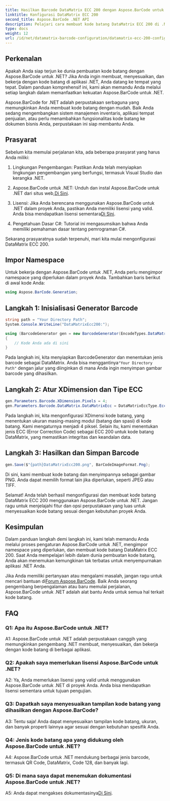 ```yaml
---
title: Hasilkan Barcode DataMatrix ECC 200 dengan Aspose.BarCode untuk .NET
linktitle: Konfigurasi DataMatrix ECC 200
second_title: Aspose.BarCode .NET API
description: Pelajari cara membuat kode batang DataMatrix ECC 200 di .NET menggunakan Aspose.BarCode. Sederhanakan operasi dengan pembuatan kode batang yang efisien.
type: docs
weight: 12
url: /id/net/datamatrix-barcode-configuration/datamatrix-ecc-200-configuration/
---
```

## Perkenalan

Apakah Anda siap terjun ke dunia pembuatan kode batang dengan Aspose.BarCode untuk .NET? Jika Anda ingin membuat, menyesuaikan, dan bekerja dengan kode batang di aplikasi .NET, Anda datang ke tempat yang tepat. Dalam panduan komprehensif ini, kami akan memandu Anda melalui setiap langkah dalam memanfaatkan kekuatan Aspose.BarCode untuk .NET.

Aspose.BarCode for .NET adalah perpustakaan serbaguna yang memungkinkan Anda membuat kode batang dengan mudah. Baik Anda sedang mengembangkan sistem manajemen inventaris, aplikasi tempat penjualan, atau perlu menambahkan fungsionalitas kode batang ke dokumen bisnis Anda, perpustakaan ini siap membantu Anda.

## Prasyarat

Sebelum kita memulai perjalanan kita, ada beberapa prasyarat yang harus Anda miliki:

1. Lingkungan Pengembangan: Pastikan Anda telah menyiapkan lingkungan pengembangan yang berfungsi, termasuk Visual Studio dan kerangka .NET.

2.  Aspose.BarCode untuk .NET: Unduh dan instal Aspose.BarCode untuk .NET dari situs web,[Di Sini](https://releases.aspose.com/barcode/net/).

3.  Lisensi: Jika Anda berencana menggunakan Aspose.BarCode untuk .NET dalam proyek Anda, pastikan Anda memiliki lisensi yang valid. Anda bisa mendapatkan lisensi sementara[Di Sini](https://purchase.aspose.com/temporary-license/).

4. Pengetahuan Dasar C#: Tutorial ini mengasumsikan bahwa Anda memiliki pemahaman dasar tentang pemrograman C#.

Sekarang prasyaratnya sudah terpenuhi, mari kita mulai mengonfigurasi DataMatrix ECC 200.

## Impor Namespace

Untuk bekerja dengan Aspose.BarCode untuk .NET, Anda perlu mengimpor namespace yang diperlukan dalam proyek Anda. Tambahkan baris berikut di awal kode Anda:

```csharp
using Aspose.BarCode.Generation;
```

## Langkah 1: Inisialisasi Generator Barcode

```csharp
string path = "Your Directory Path";
System.Console.WriteLine("DataMatrixEcc200:");

using (BarcodeGenerator gen = new BarcodeGenerator(EncodeTypes.DataMatrix, "Åspóse.Barcóde©"))
{
    // Kode Anda ada di sini
}
```

 Pada langkah ini, kita menyiapkan BarcodeGenerator dan menentukan jenis barcode sebagai DataMatrix. Anda bisa menggantinya`"Your Directory Path"` dengan jalur yang diinginkan di mana Anda ingin menyimpan gambar barcode yang dihasilkan.

## Langkah 2: Atur XDimension dan Tipe ECC

```csharp
gen.Parameters.Barcode.XDimension.Pixels = 4;
gen.Parameters.Barcode.DataMatrix.DataMatrixEcc = DataMatrixEccType.Ecc200;
```

Pada langkah ini, kita mengonfigurasi XDimensi kode batang, yang menentukan ukuran masing-masing modul (batang dan spasi) di kode batang. Kami mengaturnya menjadi 4 piksel. Selain itu, kami menentukan jenis ECC (Error Correction Code) sebagai ECC 200 untuk kode batang DataMatrix, yang memastikan integritas dan keandalan data.

## Langkah 3: Hasilkan dan Simpan Barcode

```csharp
gen.Save($"{path}DataMatrixEcc200.png", BarCodeImageFormat.Png);
```

Di sini, kami membuat kode batang dan menyimpannya sebagai gambar PNG. Anda dapat memilih format lain jika diperlukan, seperti JPEG atau TIFF.

Selamat! Anda telah berhasil mengonfigurasi dan membuat kode batang DataMatrix ECC 200 menggunakan Aspose.BarCode untuk .NET. Jangan ragu untuk menjelajahi fitur dan opsi perpustakaan yang luas untuk menyesuaikan kode batang sesuai dengan kebutuhan proyek Anda.

## Kesimpulan

Dalam panduan langkah demi langkah ini, kami telah memandu Anda melalui proses pengaturan Aspose.BarCode untuk .NET, mengimpor namespace yang diperlukan, dan membuat kode batang DataMatrix ECC 200. Saat Anda mempelajari lebih dalam dunia pembuatan kode batang, Anda akan menemukan kemungkinan tak terbatas untuk menyempurnakan aplikasi .NET Anda.

 Jika Anda memiliki pertanyaan atau mengalami masalah, jangan ragu untuk mencari bantuan di[Forum Aspose.BarCode](https://forum.aspose.com/c/barcode/13). Baik Anda seorang pengembang berpengalaman atau baru memulai perjalanan, Aspose.BarCode untuk .NET adalah alat bantu Anda untuk semua hal terkait kode batang.

## FAQ

### Q1: Apa itu Aspose.BarCode untuk .NET?

A1: Aspose.BarCode untuk .NET adalah perpustakaan canggih yang memungkinkan pengembang .NET membuat, menyesuaikan, dan bekerja dengan kode batang di berbagai aplikasi.

### Q2: Apakah saya memerlukan lisensi Aspose.BarCode untuk .NET?

A2: Ya, Anda memerlukan lisensi yang valid untuk menggunakan Aspose.BarCode untuk .NET di proyek Anda. Anda bisa mendapatkan lisensi sementara untuk tujuan pengujian.

### Q3: Dapatkah saya menyesuaikan tampilan kode batang yang dihasilkan dengan Aspose.BarCode?

A3: Tentu saja! Anda dapat menyesuaikan tampilan kode batang, ukuran, dan banyak properti lainnya agar sesuai dengan kebutuhan spesifik Anda.

### Q4: Jenis kode batang apa yang didukung oleh Aspose.BarCode untuk .NET?

A4: Aspose.BarCode untuk .NET mendukung berbagai jenis barcode, termasuk QR Code, DataMatrix, Code 128, dan banyak lagi.

### Q5: Di mana saya dapat menemukan dokumentasi Aspose.BarCode untuk .NET?

 A5: Anda dapat mengakses dokumentasinya[Di Sini](https://reference.aspose.com/barcode/net/).